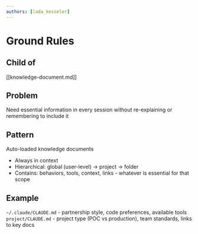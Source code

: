 ```yaml
---
authors: [lada_kesseler]
---
```


# Ground Rules

## Child of
[[knowledge-document.md]]

## Problem
Need essential information in every session without re-explaining or remembering to include it

## Pattern
Auto-loaded knowledge documents
- Always in context
- Hierarchical: global (user-level) → project → folder
- Contains: behaviors, tools, context, links - whatever is essential for that scope

## Example
`~/.claude/CLAUDE.md` - partnership style, code preferences, available tools
`project/CLAUDE.md` - project type (POC vs production), team standards, links to key docs